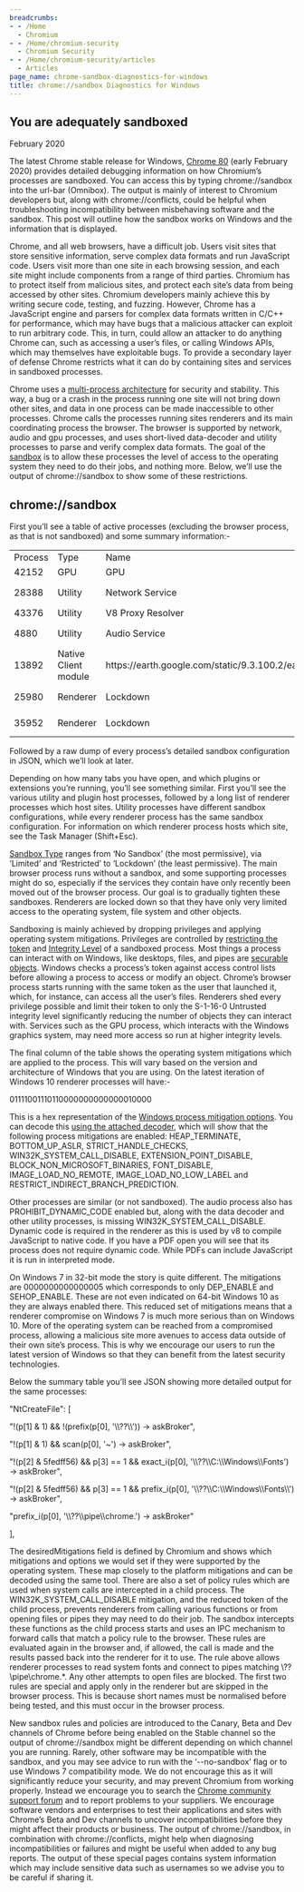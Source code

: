 ```yaml
---
breadcrumbs:
- - /Home
  - Chromium
- - /Home/chromium-security
  - Chromium Security
- - /Home/chromium-security/articles
  - Articles
page_name: chrome-sandbox-diagnostics-for-windows
title: chrome://sandbox Diagnostics for Windows
---
```


## You are adequately sandboxed

February 2020

The latest Chrome stable release for Windows, [Chrome
80](https://chromereleases.googleblog.com/2020/02/stable-channel-update-for-desktop.html)
(early February 2020) provides detailed debugging information on how Chromium’s
processes are sandboxed. You can access this by typing chrome://sandbox into the
url-bar (Omnibox). The output is mainly of interest to Chromium developers but,
along with chrome://conflicts, could be helpful when troubleshooting
incompatibility between misbehaving software and the sandbox. This post will
outline how the sandbox works on Windows and the information that is displayed.

Chrome, and all web browsers, have a difficult job. Users visit sites that store
sensitive information, serve complex data formats and run JavaScript code. Users
visit more than one site in each browsing session, and each site might include
components from a range of third parties. Chromium has to protect itself from
malicious sites, and protect each site’s data from being accessed by other
sites. Chromium developers mainly achieve this by writing secure code, testing,
and fuzzing. However, Chrome has a JavaScript engine and parsers for complex
data formats written in C/C++ for performance, which may have bugs that a
malicious attacker can exploit to run arbitrary code. This, in turn, could allow
an attacker to do anything Chrome can, such as accessing a user’s files, or
calling Windows APIs, which may themselves have exploitable bugs. To provide a
secondary layer of defense Chrome restricts what it can do by containing sites
and services in sandboxed processes.

Chrome uses a [multi-process
architecture](https://www.google.com/googlebooks/chrome/small_04.html) for
security and stability. This way, a bug or a crash in the process running one
site will not bring down other sites, and data in one process can be made
inaccessible to other processes. Chrome calls the processes running sites
renderers and its main coordinating process the browser. The browser is
supported by network, audio and gpu processes, and uses short-lived data-decoder
and utility processes to parse and verify complex data formats. The goal of the
[sandbox](https://chromium.googlesource.com/chromium/src/+/HEAD/docs/design/sandbox.md)
is to allow these processes the level of access to the operating system they
need to do their jobs, and nothing more. Below, we’ll use the output of
chrome://sandbox to show some of these restrictions.

## chrome://sandbox

First you’ll see a table of active processes (excluding the browser process, as
that is not sandboxed) and some summary information:-

<table>
<tr>
<td> Process </td>
<td> Type </td>
<td> Name</td>
<td> Sandbox</td>
<td> Integrity</td>
<td> Mitigations</td>
</tr>
<tr>
<td> 42152</td>
<td> GPU </td>
<td> GPU </td>
<td> Limited </td>
<td> S-1-16-4096 Low</td>
<td> 01111001010110000000000000010000</td>
</tr>
<tr>
<td> 28388</td>
<td> Utility</td>
<td> Network Service </td>
<td> Not Sandboxed </td>
</tr>
<tr>
<td> 43376</td>
<td> Utility</td>
<td> V8 Proxy Resolver </td>
<td> Lockdown </td>
<td> S-1-16-0 Untrusted</td>
<td> 01111001010110000000000000010000</td>
</tr>
<tr>
<td> 4880</td>
<td> Utility</td>
<td> Audio Service</td>
<td> Restricted Non Admin</td>
<td> S-1-16-4096 Low</td>
<td> 01111011010110000000000000010000</td>
</tr>
<tr>
<td> 13892</td>
<td> Native Client module</td>
<td> https://earth.google.com/static/9.3.100.2/earthnacl_pexe.nmf</td>
<td> Lockdown</td>
<td> S-1-16-0 Untrusted</td>
<td> 01111001010110000000000000010000</td>
</tr>
<tr>
<td> 25980</td>
<td> Renderer	</td>
<td> Lockdown</td>
<td> S-1-16-0 Untrusted</td>
<td> 01111001110110000000000000010000</td>
</tr>
<tr>
<td> 35952</td>
<td> Renderer	</td>
<td> Lockdown</td>
<td> S-1-16-0 Untrusted</td>
<td> 01111001110110000000000000010000</td>
</tr>
</table>

Followed by a raw dump of every process’s detailed sandbox configuration in
JSON, which we’ll look at later.

Depending on how many tabs you have open, and which plugins or extensions you’re
running, you’ll see something similar. First you’ll see the various utility and
plugin host processes, followed by a long list of renderer processes which host
sites. Utility processes have different sandbox configurations, while every
renderer process has the same sandbox configuration. For information on which
renderer process hosts which site, see the Task Manager (Shift+Esc).

[Sandbox
Type](https://chromium.googlesource.com/chromium/src/+/HEAD/docs/design/sandbox.md)
ranges from ‘No Sandbox’ (the most permissive), via ‘Limited’ and ‘Restricted’
to ‘Lockdown’ (the least permissive). The main browser process runs without a
sandbox, and some supporting processes might do so, especially if the services
they contain have only recently been moved out of the browser process. Our goal
is to gradually tighten these sandboxes. Renderers are locked down so that they
have only very limited access to the operating system, file system and other
objects.

Sandboxing is mainly achieved by dropping privileges and applying operating
system mitigations. Privileges are controlled by [restricting the
token](https://docs.microsoft.com/en-us/windows/win32/secauthz/restricted-tokens)
and [Integrity
Level](https://docs.microsoft.com/en-us/windows/win32/secauthz/mandatory-integrity-control)
of a sandboxed process. Most things a process can interact with on Windows, like
desktops, files, and pipes are [securable
objects](https://docs.microsoft.com/en-us/windows/win32/secauthz/securable-objects).
Windows checks a process’s token against access control lists before allowing a
process to access or modify an object. Chrome’s browser process starts running
with the same token as the user that launched it, which, for instance, can
access all the user’s files. Renderers shed every privilege possible and limit
their token to only the S-1-16-0 Untrusted integrity level significantly
reducing the number of objects they can interact with. Services such as the GPU
process, which interacts with the Windows graphics system, may need more access
so run at higher integrity levels.

The final column of the table shows the operating system mitigations which are
applied to the process. This will vary based on the version and architecture of
Windows that you are using. On the latest iteration of Windows 10 renderer
processes will have:-

01111001110110000000000000010000

This is a hex representation of the [Windows process mitigation
options](https://docs.microsoft.com/en-us/windows/win32/api/processthreadsapi/nf-processthreadsapi-getprocessmitigationpolicy).
You can decode this [using the attached
decoder](https://docs.google.com/a/chromium.org/viewer?a=v&pid=sites&srcid=Y2hyb21pdW0ub3JnfGRldnxneDo3MDg0MDMzODNjODgzMDMy),
which will show that the following process mitigations are enabled:
HEAP_TERMINATE, BOTTOM_UP_ASLR, STRICT_HANDLE_CHECKS,
WIN32K_SYSTEM_CALL_DISABLE, EXTENSION_POINT_DISABLE,
BLOCK_NON_MICROSOFT_BINARIES, FONT_DISABLE, IMAGE_LOAD_NO_REMOTE,
IMAGE_LOAD_NO_LOW_LABEL and RESTRICT_INDIRECT_BRANCH_PREDICTION.

Other processes are similar (or not sandboxed). The audio process also has
PROHIBIT_DYNAMIC_CODE enabled but, along with the data decoder and other utility
processes, is missing WIN32K_SYSTEM_CALL_DISABLE. Dynamic code is required in
the renderer as this is used by v8 to compile JavaScript to native code. If you
have a PDF open you will see that its process does not require dynamic code.
While PDFs can include JavaScript it is run in interpreted mode.

On Windows 7 in 32-bit mode the story is quite different. The mitigations are
0000000000000005 which corresponds to only DEP_ENABLE and SEHOP_ENABLE. These
are not even indicated on 64-bit Windows 10 as they are always enabled there.
This reduced set of mitigations means that a renderer compromise on Windows 7 is
much more serious than on Windows 10. More of the operating system can be
reached from a compromised process, allowing a malicious site more avenues to
access data outside of their own site’s process. This is why we encourage our
users to run the latest version of Windows so that they can benefit from the
latest security technologies.

Below the summary table you’ll see JSON showing more detailed output for the
same processes:

"NtCreateFile": \[

"!(p\[1\] & 1) && !(prefix(p\[0\], '\\\\??\\\\')) -&gt; askBroker",

"!(p\[1\] & 1) && scan(p\[0\], '~') -&gt; askBroker",

"!(p\[2\] & 5fedff56) && p\[3\] == 1 && exact_i(p\[0\],
'\\\\??\\\\C:\\\\Windows\\\\Fonts') -&gt; askBroker",

"!(p\[2\] & 5fedff56) && p\[3\] == 1 && prefix_i(p\[0\],
'\\\\??\\\\C:\\\\Windows\\\\Fonts\\\\') -&gt; askBroker",

"prefix_i(p\[0\], '\\\\??\\\\pipe\\\\chrome.') -&gt; askBroker"

\],

The desiredMitigations field is defined by Chromium and shows which mitigations
and options we would set if they were supported by the operating system. These
map closely to the platform mitigations and can be decoded using the same tool.
There are also a set of policy rules which are used when system calls are
intercepted in a child process. The WIN32K_SYSTEM_CALL_DISABLE mitigation, and
the reduced token of the child process, prevents renderers from calling various
functions or from opening files or pipes they may need to do their job. The
sandbox intercepts these functions as the child process starts and uses an IPC
mechanism to forward calls that match a policy rule to the browser. These rules
are evaluated again in the browser and, if allowed, the call is made and the
results passed back into the renderer for it to use. The rule above allows
renderer processes to read system fonts and connect to pipes matching
\\??\\pipe\\chrome.\*. Any other attempts to open files are blocked. The first
two rules are special and apply only in the renderer but are skipped in the
browser process. This is because short names must be normalised before being
tested, and this must occur in the browser process.

New sandbox rules and policies are introduced to the Canary, Beta and Dev
channels of Chrome before being enabled on the Stable channel so the output of
chrome://sandbox might be different depending on which channel you are running.
Rarely, other software may be incompatible with the sandbox, and you may see
advice to run with the ‘--no-sandbox’ flag or to use Windows 7 compatibility
mode. We do not encourage this as it will significantly reduce your security,
and may prevent Chromium from working properly. Instead we encourage you to
search the [Chrome community support
forum](https://support.google.com/chrome/community?hl=en) and to report problems
to your suppliers. We encourage software vendors and enterprises to test their
applications and sites with Chrome’s Beta and Dev channels to uncover
incompatibilities before they might affect their products or business. The
output of chrome://sandbox, in combination with chrome://conflicts, might help
when diagnosing incompatibilities or failures and might be useful when added to
any bug reports. The output of these special pages contains system information
which may include sensitive data such as usernames so we advise you to be
careful if sharing it.
